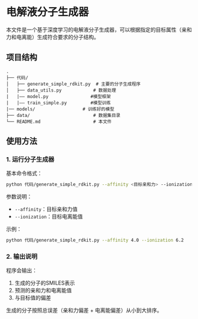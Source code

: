 # 电解液分子生成器

本文件是一个基于深度学习的电解液分子生成器，可以根据指定的目标属性（亲和力和电离能）生成符合要求的分子结构。

## 项目结构

```
.
├── 代码/
│   ├── generate_simple_rdkit.py  # 主要的分子生成程序
│   ├── data_utils.py            # 数据处理
|   |—— model.py                #模型框架
|   |—— train_simple.py         #模型训练
|── models/                  # 训练好的模型
├── data/                        # 数据集目录
└── README.md                    # 本文件
```



## 使用方法

### 1. 运行分子生成器

基本命令格式：
```bash
python 代码/generate_simple_rdkit.py --affinity <目标亲和力> --ionization <目标电离能>
```

参数说明：
- `--affinity`：目标亲和力值
- `--ionization`：目标电离能值

示例：
```bash
python 代码/generate_simple_rdkit.py --affinity 4.0 --ionization 6.2
```

### 2. 输出说明

程序会输出：
1. 生成的分子的SMILES表示
2. 预测的亲和力和电离能值
3. 与目标值的偏差

生成的分子按照总误差（亲和力偏差 + 电离能偏差）从小到大排序。
